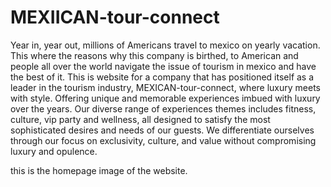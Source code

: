 

# MEXIICAN-tour-connect



Year in, year out, millions of Americans travel to mexico on yearly vacation.  
This where the reasons why this company is birthed, to American and people all over the world navigate the issue of tourism in mexico and have the best of it.
This is website for a company that has positioned  itself as a leader in the tourism industry, MEXICAN-tour-connect, where luxury meets with style. Offering unique and memorable experiences imbued with luxury over the years. Our diverse range of experiences themes includes fitness, culture, vip party and wellness, all designed to satisfy the most sophisticated desires and needs of our guests. We differentiate ourselves through our focus on exclusivity, culture, and value without compromising luxury and opulence.

this is the homepage image of the website.



